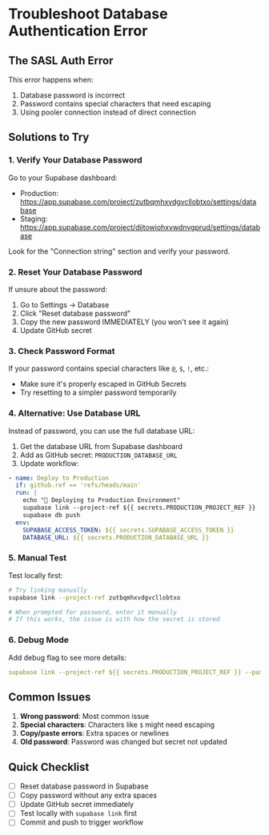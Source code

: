# Troubleshoot Database Authentication Error

## The SASL Auth Error

This error happens when:
1. Database password is incorrect
2. Password contains special characters that need escaping
3. Using pooler connection instead of direct connection

## Solutions to Try

### 1. Verify Your Database Password

Go to your Supabase dashboard:
- Production: https://app.supabase.com/project/zutbqmhxvdgvcllobtxo/settings/database
- Staging: https://app.supabase.com/project/dijtowiohxvwdnvgprud/settings/database

Look for the "Connection string" section and verify your password.

### 2. Reset Your Database Password

If unsure about the password:
1. Go to Settings → Database
2. Click "Reset database password"
3. Copy the new password IMMEDIATELY (you won't see it again)
4. Update GitHub secret

### 3. Check Password Format

If your password contains special characters like `@`, `$`, `!`, etc.:
- Make sure it's properly escaped in GitHub Secrets
- Try resetting to a simpler password temporarily

### 4. Alternative: Use Database URL

Instead of password, you can use the full database URL:

1. Get the database URL from Supabase dashboard
2. Add as GitHub secret: `PRODUCTION_DATABASE_URL`
3. Update workflow:

```yaml
- name: Deploy to Production
  if: github.ref == 'refs/heads/main'
  run: |
    echo "🚀 Deploying to Production Environment"
    supabase link --project-ref ${{ secrets.PRODUCTION_PROJECT_REF }}
    supabase db push
  env:
    SUPABASE_ACCESS_TOKEN: ${{ secrets.SUPABASE_ACCESS_TOKEN }}
    DATABASE_URL: ${{ secrets.PRODUCTION_DATABASE_URL }}
```

### 5. Manual Test

Test locally first:
```bash
# Try linking manually
supabase link --project-ref zutbqmhxvdgvcllobtxo

# When prompted for password, enter it manually
# If this works, the issue is with how the secret is stored
```

### 6. Debug Mode

Add debug flag to see more details:
```yaml
supabase link --project-ref ${{ secrets.PRODUCTION_PROJECT_REF }} --password "${{ secrets.PRODUCTION_DB_PASSWORD }}" --debug
```

## Common Issues

1. **Wrong password**: Most common issue
2. **Special characters**: Characters like `$` might need escaping
3. **Copy/paste errors**: Extra spaces or newlines
4. **Old password**: Password was changed but secret not updated

## Quick Checklist

- [ ] Reset database password in Supabase
- [ ] Copy password without any extra spaces
- [ ] Update GitHub secret immediately
- [ ] Test locally with `supabase link` first
- [ ] Commit and push to trigger workflow